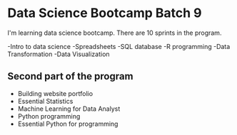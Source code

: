 # Data Science Bootcamp Batch 9

I'm learning data science bootcamp. There are 10 sprints in the program.

-Intro to data science
-Spreadsheets
-SQL database
-R programming
-Data Transformation
-Data Visualization

## Second part of the program

- Building website portfolio
- Essential Statistics
- Machine Learning for Data Analyst
- Python programming
- Essential Python for programming

